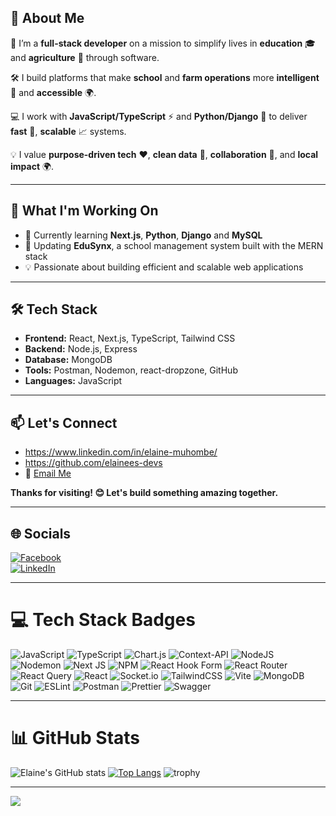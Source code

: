 ## 👋 About Me

🌱 I’m a **full-stack developer** on a mission to simplify lives in **education** 🎓 and **agriculture** 🌾 through software.  

🛠️ I build platforms that make **school** and **farm operations** more **intelligent** 🤖 and **accessible** 🌍.  

💻 I work with **JavaScript/TypeScript** ⚡ and **Python/Django** 🐍 to deliver **fast** 🚀, **scalable** 📈 systems.  

💡 I value **purpose-driven tech** ❤️, **clean data** 🧹, **collaboration** 🤝, and **local impact** 🌍.

---

## 🚀 What I'm Working On

- 🌱 Currently learning **Next.js**, **Python**, **Django** and **MySQL**
- 🔭 Updating **EduSynx**, a school management system built with the MERN stack
- 💡 Passionate about building efficient and scalable web applications

---

## 🛠️ Tech Stack

- **Frontend:** React, Next.js, TypeScript, Tailwind CSS  
- **Backend:** Node.js, Express  
- **Database:** MongoDB  
- **Tools:** Postman, Nodemon, react-dropzone, GitHub  
- **Languages:** JavaScript  

---

## 📫 Let's Connect

- https://www.linkedin.com/in/elaine-muhombe/
- https://github.com/elainees-devs 
- 📧 [Email Me](https://mail.google.com/mail/?view=cm&fs=1&to=emuhombe@gmail.com)

**Thanks for visiting! 😊 Let's build something amazing together.**

---

## 🌐 Socials

[![Facebook](https://img.shields.io/badge/Facebook-%231877F2.svg?logo=Facebook&logoColor=white)](https://facebook.com/emuhombe)  
[![LinkedIn](https://img.shields.io/badge/LinkedIn-%230077B5.svg?logo=linkedin&logoColor=white)](https://linkedin.com/in/elaine-muhombe)

---

# 💻 Tech Stack Badges

![JavaScript](https://img.shields.io/badge/javascript-%23323330.svg?style=for-the-badge&logo=javascript&logoColor=%23F7DF1E) 
![TypeScript](https://img.shields.io/badge/typescript-%23007ACC.svg?style=for-the-badge&logo=typescript&logoColor=white) 
![Chart.js](https://img.shields.io/badge/chart.js-F5788D.svg?style=for-the-badge&logo=chart.js&logoColor=white) 
![Context-API](https://img.shields.io/badge/Context--Api-000000?style=for-the-badge&logo=react) 
![NodeJS](https://img.shields.io/badge/node.js-6DA55F?style=for-the-badge&logo=node.js&logoColor=white) 
![Nodemon](https://img.shields.io/badge/NODEMON-%23323330.svg?style=for-the-badge&logo=nodemon&logoColor=%BBDEAD) 
![Next JS](https://img.shields.io/badge/Next-black?style=for-the-badge&logo=next.js&logoColor=white) 
![NPM](https://img.shields.io/badge/NPM-%23CB3837.svg?style=for-the-badge&logo=npm&logoColor=white) 
![React Hook Form](https://img.shields.io/badge/React%20Hook%20Form-%23EC5990.svg?style=for-the-badge&logo=reacthookform&logoColor=white) 
![React Router](https://img.shields.io/badge/React_Router-CA4245?style=for-the-badge&logo=react-router&logoColor=white) 
![React Query](https://img.shields.io/badge/-React%20Query-FF4154?style=for-the-badge&logo=react%20query&logoColor=white) 
![React](https://img.shields.io/badge/react-%2320232a.svg?style=for-the-badge&logo=react&logoColor=%2361DAFB) 
![Socket.io](https://img.shields.io/badge/Socket.io-black?style=for-the-badge&logo=socket.io&badgeColor=010101) 
![TailwindCSS](https://img.shields.io/badge/tailwindcss-%2338B2AC.svg?style=for-the-badge&logo=tailwind-css&logoColor=white) 
![Vite](https://img.shields.io/badge/vite-%23646CFF.svg?style=for-the-badge&logo=vite&logoColor=white) 
![MongoDB](https://img.shields.io/badge/MongoDB-%234ea94b.svg?style=for-the-badge&logo=mongodb&logoColor=white) 
![Git](https://img.shields.io/badge/git-%23F05033.svg?style=for-the-badge&logo=git&logoColor=white) 
![ESLint](https://img.shields.io/badge/ESLint-4B3263?style=for-the-badge&logo=eslint&logoColor=white) 
![Postman](https://img.shields.io/badge/Postman-FF6C37?style=for-the-badge&logo=postman&logoColor=white) 
![Prettier](https://img.shields.io/badge/prettier-%23F7B93E.svg?style=for-the-badge&logo=prettier&logoColor=black) 
![Swagger](https://img.shields.io/badge/-Swagger-%23Clojure?style=for-the-badge&logo=swagger&logoColor=white)

---


# 📊 GitHub Stats

![Elaine's GitHub stats](https://github-readme-stats.vercel.app/api?username=elainees-devs&show_icons=true&theme=radical)
[![Top Langs](https://github-readme-stats.vercel.app/api/top-langs/?username=elainees-devs&layout=donut-vertical)](https://github.com/elainees-devs/github-readme-stats)
![trophy](https://github-profile-trophy.vercel.app/?username=elainees-devs&theme=darkhub)



---

[![](https://visitcount.itsvg.in/api?id=elainees-devs&icon=0&color=0)](https://visitcount.itsvg.in)


<!-- Proudly created with GPRM ( https://gprm.itsvg.in ) -->
